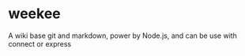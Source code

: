 
# weekee

  A wiki base git and markdown, power by Node.js, and can be use with connect or express
